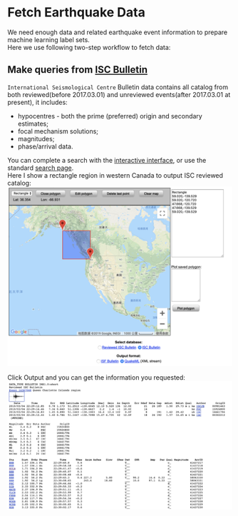 Fetch Earthquake Data 
====================
  We need enough data and related earthquake event information to prepare machine learning label sets. <br>
  Here we use following two-step workflow to fetch data: <br>
  ## Make queries from [ISC Bulletin](http://isc-mirror.iris.washington.edu/iscbulletin/search/bulletin/interactive/)<br>
  `International Seismological Centre` Bulletin data contains all catalog from both reviewed(before 2017.03.01) and unreviewed events(after 2017.03.01 at present),
  it includes:<br>
  * hypocentres - both the prime (preferred) origin and secondary estimates;
  * focal mechanism solutions;
  * magnitudes;
  * phase/arrival data.<br>
  
  You can complete a search with the [interactive interface](http://isc-mirror.iris.washington.edu/iscbulletin/search/bulletin/interactive/), or use the standard [search page](http://isc-mirror.iris.washington.edu/iscbulletin/search/bulletin/).<br>
  Here I show a rectangle region in western Canada to output ISC reviewed catalog:<br>
  ![pic](ISCSelectRegion.png?picture=ture)<br>
  
  Click Output and you can get the information you requested:<br>
  ![pic2](ISCQuery.jpg?picture=ture)<br>
  
